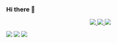 ### Hi there 👋

<p align="center">
  <a href="https://www.linkedin.com/in/michael-mondoro-8b7423151/">
    <img src="https://img.shields.io/badge/-Linkedin-blue?logo=linkedin">
  </a>

  <a href="http://michaelmondoro.com">
    <img src="https://img.shields.io/badge/Portfolio-Website-red.svg">
  </a>

  <a href="https://www.fiverr.com/michael_mondoro">
    <img src="https://img.shields.io/badge/-Fiverr-darkgreen?logo=fiverr">
  </a>
  
</p>
  
  <img src="http://github-profile-summary-cards.vercel.app/api/cards/profile-details?username=michaelMondoro&theme=tokyonight">
  <img src="http://github-profile-summary-cards.vercel.app/api/cards/stats?username=michaelMondoro&theme=tokyonight">
  <img src="http://github-profile-summary-cards.vercel.app/api/cards/repos-per-language?username=michaelMondoro&theme=tokyonight">
  

